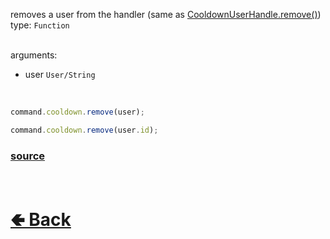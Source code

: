 removes a user from the handler (same as [CooldownUserHandle.remove()](https://github.com/paigeroid/noscord.js/wiki/Commands.SlashCommand.CooldownHandle.CooldownUserHandle.remove()))<br>
type: `Function`<br><br>

arguments:
- user `User/String`

<br>

```js
command.cooldown.remove(user);

command.cooldown.remove(user.id);
```

### [source](https://github.com/paigeroid/noscord.js/blob/main/src/Services/CommandService/custard/CooldownUserHandle.js)


<br> <h1> [🢀 Back](https://github.com/paigeroid/noscord.js/wiki/Commands.SlashCommand.CooldownHandle) </h1>